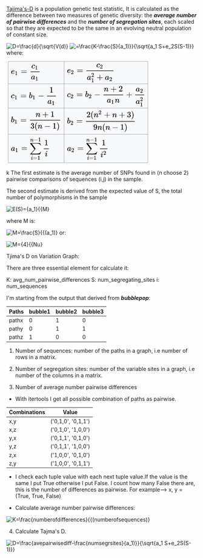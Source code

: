 [Tajima's-D](https://www.ncbi.nlm.nih.gov/pmc/articles/PMC1203831/pdf/ge1233585.pdf) is a population genetic test statistic, 
It is calculated as the difference between two measures of genetic diversity: the ***average number of pairwise differences*** and the ***number of segregation sites***, each scaled so that they are expected to be the same in an evolving neutral population of constant size. 

![D=\frac{d}{\sqrt{V(d)}](https://latex.codecogs.com/svg.latex?\Large&space;D=\frac{d}{\sqrt{V(d)})
![=\frac{K-\frac{S}{a_1)}}{\sqrt{a_1 S+e_2S(S-1)}}](https://latex.codecogs.com/svg.latex?\Large&space;=\frac{K-\frac{S}{a_1}}{\sqrt{e_1S+e_2S(S-1)}}) 
where: 

![](/figures/tajmad.png)

k
The first estimate is the average number of SNPs found in (n choose 2) pairwise comparisons of sequences (i,j) in the sample.

The second estimate is derived from the expected value of S, the total number of polymorphisms in the sample

![E(S)={a_1}{{M}](https://latex.codecogs.com/svg.latex?\Large&space;E(S)={a_1}{{M})

where M is:

![M=\frac{S}{{(a_1)}](https://latex.codecogs.com/svg.latex?\Large&space;M=\frac{S}{{(a_1)}) or:             

![M={4}{{Nu}](https://latex.codecogs.com/svg.latex?\Large&space;M={4}{{Nu})

Tjima's D on Variation Graph:

There are three essential element for calculate it:

K: avg_num_pairwise_differences
S: num_segregating_sites
i: num_sequences

I'm starting from the output that derived from ***bubblepop***:

Paths         | bubble1        | bubble2        | bubble3
--------------| -------------  | -------------- |---------
pathx         | 0              | 1              | 0
pathy         | 0              | 1              | 1
pathz         | 1              | 0              | 0

1. Number of sequences: number of the paths in a graph, i.e number of rows in a matrix.
2. Number of segregation sites: number of the variable sites in a graph, i.e number of the columns in a matrix.

3.  Number of average number pairwise differences
     
   * With itertools I get all possible combination of paths as pairwise.
    
Combinations  | Value                  
--------------| -------------   
x,y           | ('0,1,0', '0,1,1')                            
x,z           | ('0,1,0', '1,0,0')                           
y,x           | ('0,1,1', '0,1,0')  
y,z           |  ('0,1,1', '1,0,0')
z,x           |  ('1,0,0', '0,1,0')
z,y           | ('1,0,0', '0,1,1')
    
    
   * I check each tuple value with each next tuple value.If the value is the same I put True otherwise I put False. I count how many False there are, this is the number of differences as pairwise. For example--> x, y = (True, True, False)
   
   * Calculate average number pairwise differences: 

![K=\frac{numberofdifferences}{{(numberofsequences)}](https://latex.codecogs.com/svg.latex?\Large&space;M=\frac{numberofdifferences}{{(numberofsequences)})      
    
 4. Calculate Tajma's D. 

![D=\frac{avepairwisediff-\frac{numsegrsites}{a_1)}}{\sqrt{a_1 S+e_2S(S-1)}}](https://latex.codecogs.com/svg.latex?\Large&space;D=\frac{avepairwisedif-\frac{numsegrsites}{a_1}}{\sqrt{e_1numsegrsites+e_2numsegrsites(numsegrsites-1)}})  



 


